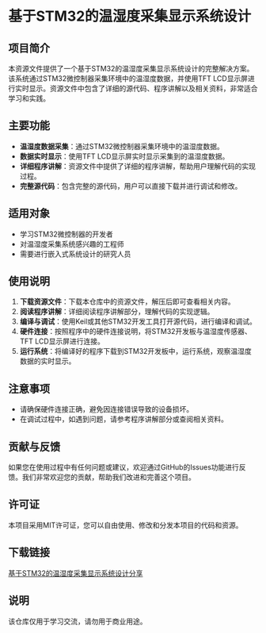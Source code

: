 # 基于STM32的温湿度采集显示系统设计

## 项目简介

本资源文件提供了一个基于STM32的温湿度采集显示系统设计的完整解决方案。该系统通过STM32微控制器采集环境中的温湿度数据，并使用TFT LCD显示屏进行实时显示。资源文件中包含了详细的源代码、程序讲解以及相关资料，非常适合学习和实践。

## 主要功能

- **温湿度数据采集**：通过STM32微控制器采集环境中的温湿度数据。
- **数据实时显示**：使用TFT LCD显示屏实时显示采集到的温湿度数据。
- **详细程序讲解**：资源文件中提供了详细的程序讲解，帮助用户理解代码的实现过程。
- **完整源代码**：包含完整的源代码，用户可以直接下载并进行调试和修改。

## 适用对象

- 学习STM32微控制器的开发者
- 对温湿度采集系统感兴趣的工程师
- 需要进行嵌入式系统设计的研究人员

## 使用说明

1. **下载资源文件**：下载本仓库中的资源文件，解压后即可查看相关内容。
2. **阅读程序讲解**：详细阅读程序讲解部分，理解代码的实现逻辑。
3. **编译与调试**：使用Keil或其他STM32开发工具打开源代码，进行编译和调试。
4. **硬件连接**：按照程序中的硬件连接说明，将STM32开发板与温湿度传感器、TFT LCD显示屏进行连接。
5. **运行系统**：将编译好的程序下载到STM32开发板中，运行系统，观察温湿度数据的实时显示。

## 注意事项

- 请确保硬件连接正确，避免因连接错误导致的设备损坏。
- 在调试过程中，如遇到问题，请参考程序讲解部分或查阅相关资料。

## 贡献与反馈

如果您在使用过程中有任何问题或建议，欢迎通过GitHub的Issues功能进行反馈。我们非常欢迎您的贡献，帮助我们改进和完善这个项目。

## 许可证

本项目采用MIT许可证，您可以自由使用、修改和分发本项目的代码和资源。

## 下载链接
[基于STM32的温湿度采集显示系统设计分享](https://pan.quark.cn/s/311bd4da65f2)

## 说明

该仓库仅用于学习交流，请勿用于商业用途。

